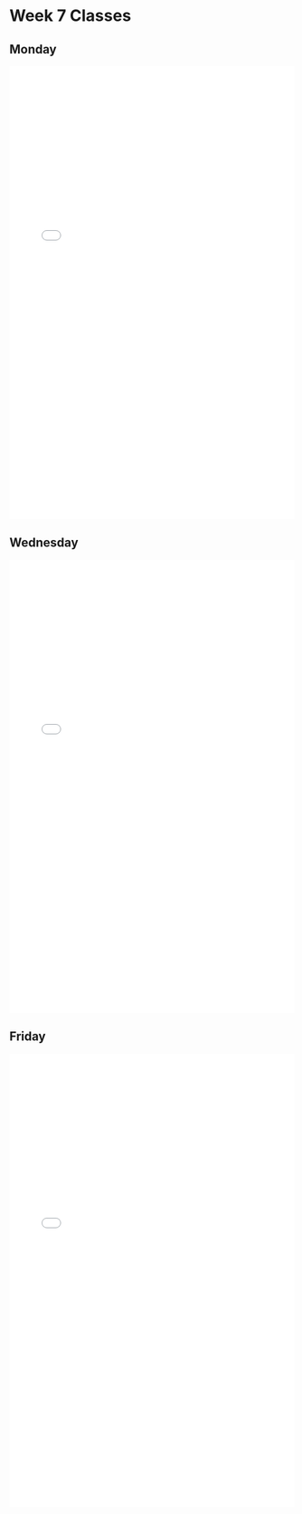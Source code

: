 # Week 7 Classes

## Monday

<iframe src="../../Class07A.pdf" width="100%" height="800px" frameBorder="0"> </iframe>

## Wednesday

<iframe src="../../Class07B.pdf" width="100%" height="800px" frameBorder="0"> </iframe>

## Friday

<iframe src="../../Class07C.pdf" width="100%" height="800px" frameBorder="0"> </iframe>